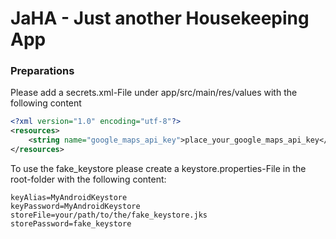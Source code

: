 # JaHA - Just another Housekeeping App

### Preparations
Please add a secrets.xml-File under app/src/main/res/values with the following content
```xml
<?xml version="1.0" encoding="utf-8"?>
<resources>
    <string name="google_maps_api_key">place_your_google_maps_api_key</string>
</resources>
```

To use the fake_keystore please create a keystore.properties-File in the root-folder with the following content:
```
keyAlias=MyAndroidKeystore
keyPassword=MyAndroidKeystore
storeFile=your/path/to/the/fake_keystore.jks
storePassword=fake_keystore
```